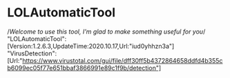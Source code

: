 # LOLAutomaticTool
/*Welcome to use this tool, I'm glad to make something useful for you*/
"LOLAutomaticTool":[Version:1.2.6.3,UpdateTime:2020.10.17,Url:"iud0yhhzn3a"]
"VirusDetection":[Url:"https://www.virustotal.com/gui/file/dff30ff5b4372864658ddfd4b355cb6099ec05f77e651bbaf3866991e89c1f9b/detection"]
